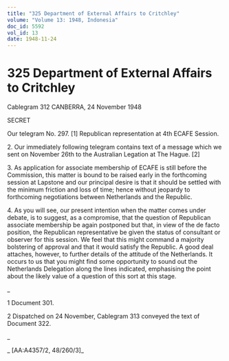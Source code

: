```yaml
---
title: "325 Department of External Affairs to Critchley"
volume: "Volume 13: 1948, Indonesia"
doc_id: 5592
vol_id: 13
date: 1948-11-24
---
```


# 325 Department of External Affairs to Critchley

Cablegram 312 CANBERRA, 24 November 1948

SECRET

Our telegram No. 297. [1] Republican representation at 4th ECAFE Session.

2\. Our immediately following telegram contains text of a message which we sent on November 26th to the Australian Legation at The Hague. [2]

3\. As application for associate membership of ECAFE is still before the Commission, this matter is bound to be raised early in the forthcoming session at Lapstone and our principal desire is that it should be settled with the minimum friction and loss of time; hence without jeopardy to forthcoming negotiations between Netherlands and the Republic.

4\. As you will see, our present intention when the matter comes under debate, is to suggest, as a compromise, that the question of Republican associate membership be again postponed but that, in view of the de facto position, the Republican representative be given the status of consultant or observer for this session. We feel that this might command a majority bolstering of approval and that it would satisfy the Republic. A good deal attaches, however, to further details of the attitude of the Netherlands. It occurs to us that you might find some opportunity to sound out the Netherlands Delegation along the lines indicated, emphasising the point about the likely value of a question of this sort at this stage.

_

1 Document 301.

2 Dispatched on 24 November, Cablegram 313 conveyed the text of Document 322.

_

_ [AA:A4357/2, 48/260/3]_
